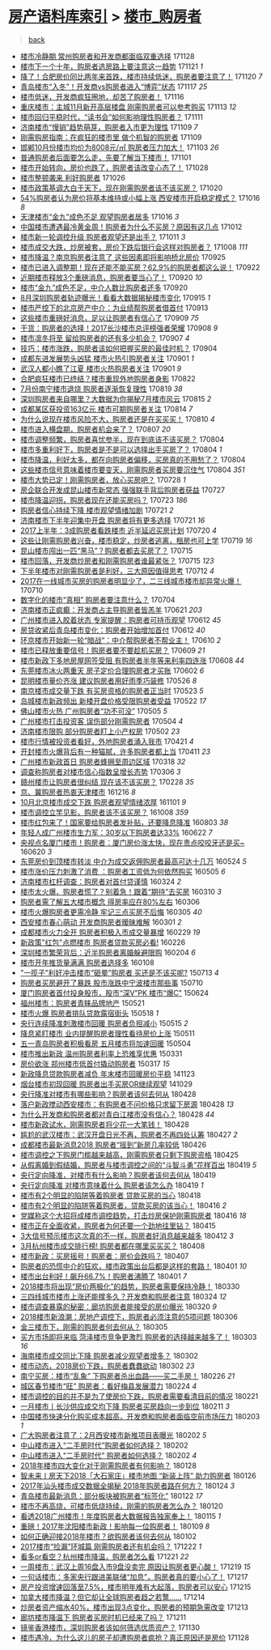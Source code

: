 [房产语料库索引](../../README.md)  > [楼市_购房者](楼市_购房者.md)
====
> [back](../README.md)

- [楼市冷静期 常州购房者和开发商都面临双重选择](http://jkwz.applinzi.com/ittc/7040992335683388432.html#%E6%A5%BC%E5%B8%82%E5%86%B7%E9%9D%99%E6%9C%9F+%E5%B8%B8%E5%B7%9E%E8%B4%AD%E6%88%BF%E8%80%85%E5%92%8C%E5%BC%80%E5%8F%91%E5%95%86%E9%83%BD%E9%9D%A2%E4%B8%B4%E5%8F%8C%E9%87%8D%E9%80%89%E6%8B%A9) 171128  
- [楼市下一个十年，购房者选房路上要注意这一趋势](http://jkwz.applinzi.com/ittc/7038489928671953936.html#%E6%A5%BC%E5%B8%82%E4%B8%8B%E4%B8%80%E4%B8%AA%E5%8D%81%E5%B9%B4%EF%BC%8C%E8%B4%AD%E6%88%BF%E8%80%85%E9%80%89%E6%88%BF%E8%B7%AF%E4%B8%8A%E8%A6%81%E6%B3%A8%E6%84%8F%E8%BF%99%E4%B8%80%E8%B6%8B%E5%8A%BF) 171121 *1* 
- [降了！合肥房价同比两年来首跌，楼市持续低迷，购房者要注意了！](http://jkwz.applinzi.com/ittc/7038058950774227985.html#%E9%99%8D%E4%BA%86%EF%BC%81%E5%90%88%E8%82%A5%E6%88%BF%E4%BB%B7%E5%90%8C%E6%AF%94%E4%B8%A4%E5%B9%B4%E6%9D%A5%E9%A6%96%E8%B7%8C%EF%BC%8C%E6%A5%BC%E5%B8%82%E6%8C%81%E7%BB%AD%E4%BD%8E%E8%BF%B7%EF%BC%8C%E8%B4%AD%E6%88%BF%E8%80%85%E8%A6%81%E6%B3%A8%E6%84%8F%E4%BA%86%EF%BC%81) 171120 *7* 
- [青岛楼市“入冬”！开发商vs购房者进入“博弈”状态](http://jkwz.applinzi.com/ittc/7036977052048180240.html#%E9%9D%92%E5%B2%9B%E6%A5%BC%E5%B8%82%E2%80%9C%E5%85%A5%E5%86%AC%E2%80%9D%EF%BC%81%E5%BC%80%E5%8F%91%E5%95%86vs%E8%B4%AD%E6%88%BF%E8%80%85%E8%BF%9B%E5%85%A5%E2%80%9C%E5%8D%9A%E5%BC%88%E2%80%9D%E7%8A%B6%E6%80%81) 171117 *25* 
- [楼市低迷，开发商疯狂圈地，却苦了购房者！](http://jkwz.applinzi.com/ittc/7036496817917789201.html#%E6%A5%BC%E5%B8%82%E4%BD%8E%E8%BF%B7%EF%BC%8C%E5%BC%80%E5%8F%91%E5%95%86%E7%96%AF%E7%8B%82%E5%9C%88%E5%9C%B0%EF%BC%8C%E5%8D%B4%E8%8B%A6%E4%BA%86%E8%B4%AD%E6%88%BF%E8%80%85%EF%BC%81) 171116  
- [重庆楼市：主城11月新开高层楼盘 刚需购房者可以参考购买](http://jkwz.applinzi.com/ittc/7035522186855580689.html#%E9%87%8D%E5%BA%86%E6%A5%BC%E5%B8%82%EF%BC%9A%E4%B8%BB%E5%9F%8E11%E6%9C%88%E6%96%B0%E5%BC%80%E9%AB%98%E5%B1%82%E6%A5%BC%E7%9B%98+%E5%88%9A%E9%9C%80%E8%B4%AD%E6%88%BF%E8%80%85%E5%8F%AF%E4%BB%A5%E5%8F%82%E8%80%83%E8%B4%AD%E4%B9%B0) 171113 *12* 
- [楼市回归平稳时代，“读书会”如何影响理性购房者？](http://jkwz.applinzi.com/ittc/7034638756261397521.html#%E6%A5%BC%E5%B8%82%E5%9B%9E%E5%BD%92%E5%B9%B3%E7%A8%B3%E6%97%B6%E4%BB%A3%EF%BC%8C%E2%80%9C%E8%AF%BB%E4%B9%A6%E4%BC%9A%E2%80%9D%E5%A6%82%E4%BD%95%E5%BD%B1%E5%93%8D%E7%90%86%E6%80%A7%E8%B4%AD%E6%88%BF%E8%80%85%EF%BC%9F) 171111  
- [济南楼市“慢销”趋势萌芽，购房者入市更为理性](http://jkwz.applinzi.com/ittc/7033893814744384529.html#%E6%B5%8E%E5%8D%97%E6%A5%BC%E5%B8%82%E2%80%9C%E6%85%A2%E9%94%80%E2%80%9D%E8%B6%8B%E5%8A%BF%E8%90%8C%E8%8A%BD%EF%BC%8C%E8%B4%AD%E6%88%BF%E8%80%85%E5%85%A5%E5%B8%82%E6%9B%B4%E4%B8%BA%E7%90%86%E6%80%A7) 171109 *7* 
- [刚需购房指南：在疯狂的楼市里 做个机智的购房者](http://jkwz.applinzi.com/ittc/7033882756579329041.html#%E5%88%9A%E9%9C%80%E8%B4%AD%E6%88%BF%E6%8C%87%E5%8D%97%EF%BC%9A%E5%9C%A8%E7%96%AF%E7%8B%82%E7%9A%84%E6%A5%BC%E5%B8%82%E9%87%8C+%E5%81%9A%E4%B8%AA%E6%9C%BA%E6%99%BA%E7%9A%84%E8%B4%AD%E6%88%BF%E8%80%85) 171109  
- [邯郸10月份楼市均价为8008元/㎡ 购房者压力加大！](http://jkwz.applinzi.com/ittc/7031800295221363729.html#%E9%82%AF%E9%83%B810%E6%9C%88%E4%BB%BD%E6%A5%BC%E5%B8%82%E5%9D%87%E4%BB%B7%E4%B8%BA8008%E5%85%83%2F%E3%8E%A1+%E8%B4%AD%E6%88%BF%E8%80%85%E5%8E%8B%E5%8A%9B%E5%8A%A0%E5%A4%A7%EF%BC%81) 171103 *26* 
- [普通购房者后面要怎么走，先要了解当下楼市！](http://jkwz.applinzi.com/ittc/7030982575282193424.html#%E6%99%AE%E9%80%9A%E8%B4%AD%E6%88%BF%E8%80%85%E5%90%8E%E9%9D%A2%E8%A6%81%E6%80%8E%E4%B9%88%E8%B5%B0%EF%BC%8C%E5%85%88%E8%A6%81%E4%BA%86%E8%A7%A3%E5%BD%93%E4%B8%8B%E6%A5%BC%E5%B8%82%EF%BC%81) 171101  
- [楼市开始转向，房价也跌了，购房者该改变心态了！](http://jkwz.applinzi.com/ittc/7029429315803022353.html#%E6%A5%BC%E5%B8%82%E5%BC%80%E5%A7%8B%E8%BD%AC%E5%90%91%EF%BC%8C%E6%88%BF%E4%BB%B7%E4%B9%9F%E8%B7%8C%E4%BA%86%EF%BC%8C%E8%B4%AD%E6%88%BF%E8%80%85%E8%AF%A5%E6%94%B9%E5%8F%98%E5%BF%83%E6%80%81%E4%BA%86%EF%BC%81) 171028  
- [楼市整顿袭来 利好购房者](http://jkwz.applinzi.com/ittc/7028866055672431632.html#%E6%A5%BC%E5%B8%82%E6%95%B4%E9%A1%BF%E8%A2%AD%E6%9D%A5+%E5%88%A9%E5%A5%BD%E8%B4%AD%E6%88%BF%E8%80%85) 171026  
- [楼市政策基调大白于天下，现在刚需购房者该不该买房？](http://jkwz.applinzi.com/ittc/7026531136946308112.html#%E6%A5%BC%E5%B8%82%E6%94%BF%E7%AD%96%E5%9F%BA%E8%B0%83%E5%A4%A7%E7%99%BD%E4%BA%8E%E5%A4%A9%E4%B8%8B%EF%BC%8C%E7%8E%B0%E5%9C%A8%E5%88%9A%E9%9C%80%E8%B4%AD%E6%88%BF%E8%80%85%E8%AF%A5%E4%B8%8D%E8%AF%A5%E4%B9%B0%E6%88%BF%EF%BC%9F) 171020  
- [54%购房者认为房价将基本维持或小幅上涨 西安楼市开启稳定模式？](http://jkwz.applinzi.com/ittc/7024954268732359697.html#54%25%E8%B4%AD%E6%88%BF%E8%80%85%E8%AE%A4%E4%B8%BA%E6%88%BF%E4%BB%B7%E5%B0%86%E5%9F%BA%E6%9C%AC%E7%BB%B4%E6%8C%81%E6%88%96%E5%B0%8F%E5%B9%85%E4%B8%8A%E6%B6%A8+%E8%A5%BF%E5%AE%89%E6%A5%BC%E5%B8%82%E5%BC%80%E5%90%AF%E7%A8%B3%E5%AE%9A%E6%A8%A1%E5%BC%8F%EF%BC%9F) 171016 *8* 
- [天津楼市“金九”成色不足 观望购房者居多](http://jkwz.applinzi.com/ittc/7024814946666415120.html#%E5%A4%A9%E6%B4%A5%E6%A5%BC%E5%B8%82%E2%80%9C%E9%87%91%E4%B9%9D%E2%80%9D%E6%88%90%E8%89%B2%E4%B8%8D%E8%B6%B3+%E8%A7%82%E6%9C%9B%E8%B4%AD%E6%88%BF%E8%80%85%E5%B1%85%E5%A4%9A) 171016 *3* 
- [中国楼市遭遇最冷黄金周！购房者为什么不买房？原因有这几点](http://jkwz.applinzi.com/ittc/7023486720648152081.html#%E4%B8%AD%E5%9B%BD%E6%A5%BC%E5%B8%82%E9%81%AD%E9%81%87%E6%9C%80%E5%86%B7%E9%BB%84%E9%87%91%E5%91%A8%EF%BC%81%E8%B4%AD%E6%88%BF%E8%80%85%E4%B8%BA%E4%BB%80%E4%B9%88%E4%B8%8D%E4%B9%B0%E6%88%BF%EF%BC%9F%E5%8E%9F%E5%9B%A0%E6%9C%89%E8%BF%99%E5%87%A0%E7%82%B9) 171012  
- [楼市新一轮调控升级 购房者观望还是出手？](http://jkwz.applinzi.com/ittc/7023217533019227153.html#%E6%A5%BC%E5%B8%82%E6%96%B0%E4%B8%80%E8%BD%AE%E8%B0%83%E6%8E%A7%E5%8D%87%E7%BA%A7+%E8%B4%AD%E6%88%BF%E8%80%85%E8%A7%82%E6%9C%9B%E8%BF%98%E6%98%AF%E5%87%BA%E6%89%8B%EF%BC%9F) 171011 *3* 
- [楼市成交大跌，炒房被套，房价下跌后银行会这样对购房者？](http://jkwz.applinzi.com/ittc/7022018923359372305.html#%E6%A5%BC%E5%B8%82%E6%88%90%E4%BA%A4%E5%A4%A7%E8%B7%8C%EF%BC%8C%E7%82%92%E6%88%BF%E8%A2%AB%E5%A5%97%EF%BC%8C%E6%88%BF%E4%BB%B7%E4%B8%8B%E8%B7%8C%E5%90%8E%E9%93%B6%E8%A1%8C%E4%BC%9A%E8%BF%99%E6%A0%B7%E5%AF%B9%E8%B4%AD%E6%88%BF%E8%80%85%EF%BC%9F) 171008 *111* 
- [楼市降温？南京购房者注意了 这些因素即将影响桥北房价](http://jkwz.applinzi.com/ittc/7017303699217712144.html#%E6%A5%BC%E5%B8%82%E9%99%8D%E6%B8%A9%EF%BC%9F%E5%8D%97%E4%BA%AC%E8%B4%AD%E6%88%BF%E8%80%85%E6%B3%A8%E6%84%8F%E4%BA%86+%E8%BF%99%E4%BA%9B%E5%9B%A0%E7%B4%A0%E5%8D%B3%E5%B0%86%E5%BD%B1%E5%93%8D%E6%A1%A5%E5%8C%97%E6%88%BF%E4%BB%B7) 170925  
- [楼市已进入调整期！现在还能不能买房？62.9%的购房者都这么说！](http://jkwz.applinzi.com/ittc/7016207353685476368.html#%E6%A5%BC%E5%B8%82%E5%B7%B2%E8%BF%9B%E5%85%A5%E8%B0%83%E6%95%B4%E6%9C%9F%EF%BC%81%E7%8E%B0%E5%9C%A8%E8%BF%98%E8%83%BD%E4%B8%8D%E8%83%BD%E4%B9%B0%E6%88%BF%EF%BC%9F62.9%25%E7%9A%84%E8%B4%AD%E6%88%BF%E8%80%85%E9%83%BD%E8%BF%99%E4%B9%88%E8%AF%B4%EF%BC%81) 170922  
- [近期楼市释放3个重磅消息，购房者要当心了！](http://jkwz.applinzi.com/ittc/7015530131286918160.html#%E8%BF%91%E6%9C%9F%E6%A5%BC%E5%B8%82%E9%87%8A%E6%94%BE3%E4%B8%AA%E9%87%8D%E7%A3%85%E6%B6%88%E6%81%AF%EF%BC%8C%E8%B4%AD%E6%88%BF%E8%80%85%E8%A6%81%E5%BD%93%E5%BF%83%E4%BA%86%EF%BC%81) 170920 *10* 
- [楼市“金九”成色不足，中介人数比购房者还多](http://jkwz.applinzi.com/ittc/7015337166694269969.html#%E6%A5%BC%E5%B8%82%E2%80%9C%E9%87%91%E4%B9%9D%E2%80%9D%E6%88%90%E8%89%B2%E4%B8%8D%E8%B6%B3%EF%BC%8C%E4%B8%AD%E4%BB%8B%E4%BA%BA%E6%95%B0%E6%AF%94%E8%B4%AD%E6%88%BF%E8%80%85%E8%BF%98%E5%A4%9A) 170920  
- [8月深圳购房者轨迹曝光！看看大数据揭秘楼市变化](http://jkwz.applinzi.com/ittc/7013545758656300049.html#8%E6%9C%88%E6%B7%B1%E5%9C%B3%E8%B4%AD%E6%88%BF%E8%80%85%E8%BD%A8%E8%BF%B9%E6%9B%9D%E5%85%89%EF%BC%81%E7%9C%8B%E7%9C%8B%E5%A4%A7%E6%95%B0%E6%8D%AE%E6%8F%AD%E7%A7%98%E6%A5%BC%E5%B8%82%E5%8F%98%E5%8C%96) 170915 *1* 
- [楼市严控下的北京房产中介：为业绩帮购房者借首付](http://jkwz.applinzi.com/ittc/7012740385124909841.html#%E6%A5%BC%E5%B8%82%E4%B8%A5%E6%8E%A7%E4%B8%8B%E7%9A%84%E5%8C%97%E4%BA%AC%E6%88%BF%E4%BA%A7%E4%B8%AD%E4%BB%8B%EF%BC%9A%E4%B8%BA%E4%B8%9A%E7%BB%A9%E5%B8%AE%E8%B4%AD%E6%88%BF%E8%80%85%E5%80%9F%E9%A6%96%E4%BB%98) 170913  
- [这些楼市重磅好消息，足以让购房者有信心了](http://jkwz.applinzi.com/ittc/7011424643838379025.html#%E8%BF%99%E4%BA%9B%E6%A5%BC%E5%B8%82%E9%87%8D%E7%A3%85%E5%A5%BD%E6%B6%88%E6%81%AF%EF%BC%8C%E8%B6%B3%E4%BB%A5%E8%AE%A9%E8%B4%AD%E6%88%BF%E8%80%85%E6%9C%89%E4%BF%A1%E5%BF%83%E4%BA%86) 170909 *75* 
- [干货：购房者的选择！2017长沙楼市总评榜强者荣耀](http://jkwz.applinzi.com/ittc/7010868234147070993.html#%E5%B9%B2%E8%B4%A7%EF%BC%9A%E8%B4%AD%E6%88%BF%E8%80%85%E7%9A%84%E9%80%89%E6%8B%A9%EF%BC%812017%E9%95%BF%E6%B2%99%E6%A5%BC%E5%B8%82%E6%80%BB%E8%AF%84%E6%A6%9C%E5%BC%BA%E8%80%85%E8%8D%A3%E8%80%80) 170908 *9* 
- [楼市凛冬将至 留给购房者的还有多少机会？](http://jkwz.applinzi.com/ittc/7010529102363362320.html#%E6%A5%BC%E5%B8%82%E5%87%9B%E5%86%AC%E5%B0%86%E8%87%B3+%E7%95%99%E7%BB%99%E8%B4%AD%E6%88%BF%E8%80%85%E7%9A%84%E8%BF%98%E6%9C%89%E5%A4%9A%E5%B0%91%E6%9C%BA%E4%BC%9A%EF%BC%9F) 170907 *4* 
- [技巧：楼市涨跌，购房者该如何把握买房的最佳时机？](http://jkwz.applinzi.com/ittc/7009511963863024657.html#%E6%8A%80%E5%B7%A7%EF%BC%9A%E6%A5%BC%E5%B8%82%E6%B6%A8%E8%B7%8C%EF%BC%8C%E8%B4%AD%E6%88%BF%E8%80%85%E8%AF%A5%E5%A6%82%E4%BD%95%E6%8A%8A%E6%8F%A1%E4%B9%B0%E6%88%BF%E7%9A%84%E6%9C%80%E4%BD%B3%E6%97%B6%E6%9C%BA%EF%BC%9F) 170904  
- [成都东进发展势头凶猛 楼市火热引购房者关注](http://jkwz.applinzi.com/ittc/7008356398998750224.html#%E6%88%90%E9%83%BD%E4%B8%9C%E8%BF%9B%E5%8F%91%E5%B1%95%E5%8A%BF%E5%A4%B4%E5%87%B6%E7%8C%9B+%E6%A5%BC%E5%B8%82%E7%81%AB%E7%83%AD%E5%BC%95%E8%B4%AD%E6%88%BF%E8%80%85%E5%85%B3%E6%B3%A8) 170901 *1* 
- [武汉人都小瞧了江夏 楼市火热购房者关注](http://jkwz.applinzi.com/ittc/7008350306134656016.html#%E6%AD%A6%E6%B1%89%E4%BA%BA%E9%83%BD%E5%B0%8F%E7%9E%A7%E4%BA%86%E6%B1%9F%E5%A4%8F+%E6%A5%BC%E5%B8%82%E7%81%AB%E7%83%AD%E8%B4%AD%E6%88%BF%E8%80%85%E5%85%B3%E6%B3%A8) 170901 *9* 
- [合肥疯狂楼市已终结？楼市重现外地购房者身影](http://jkwz.applinzi.com/ittc/7004565000906343440.html#%E5%90%88%E8%82%A5%E7%96%AF%E7%8B%82%E6%A5%BC%E5%B8%82%E5%B7%B2%E7%BB%88%E7%BB%93%EF%BC%9F%E6%A5%BC%E5%B8%82%E9%87%8D%E7%8E%B0%E5%A4%96%E5%9C%B0%E8%B4%AD%E6%88%BF%E8%80%85%E8%BA%AB%E5%BD%B1) 170822  
- [7月份南宁楼市退烧 购房者逐渐恢复理性](http://jkwz.applinzi.com/ittc/7003430723741287441.html#7%E6%9C%88%E4%BB%BD%E5%8D%97%E5%AE%81%E6%A5%BC%E5%B8%82%E9%80%80%E7%83%A7+%E8%B4%AD%E6%88%BF%E8%80%85%E9%80%90%E6%B8%90%E6%81%A2%E5%A4%8D%E7%90%86%E6%80%A7) 170819 *38* 
- [深圳购房者来自哪里？大数据为你揭秘7月楼市风云](http://jkwz.applinzi.com/ittc/7002032961007125521.html#%E6%B7%B1%E5%9C%B3%E8%B4%AD%E6%88%BF%E8%80%85%E6%9D%A5%E8%87%AA%E5%93%AA%E9%87%8C%EF%BC%9F%E5%A4%A7%E6%95%B0%E6%8D%AE%E4%B8%BA%E4%BD%A0%E6%8F%AD%E7%A7%987%E6%9C%88%E6%A5%BC%E5%B8%82%E9%A3%8E%E4%BA%91) 170815 *2* 
- [成都某区获投资163亿元 楼市可期购房者关注](http://jkwz.applinzi.com/ittc/7001705542710723600.html#%E6%88%90%E9%83%BD%E6%9F%90%E5%8C%BA%E8%8E%B7%E6%8A%95%E8%B5%84163%E4%BA%BF%E5%85%83+%E6%A5%BC%E5%B8%82%E5%8F%AF%E6%9C%9F%E8%B4%AD%E6%88%BF%E8%80%85%E5%85%B3%E6%B3%A8) 170814 *7* 
- [为什么说现在楼市风险不大，购房者还是在买买买！](http://jkwz.applinzi.com/ittc/7000108185615336465.html#%E4%B8%BA%E4%BB%80%E4%B9%88%E8%AF%B4%E7%8E%B0%E5%9C%A8%E6%A5%BC%E5%B8%82%E9%A3%8E%E9%99%A9%E4%B8%8D%E5%A4%A7%EF%BC%8C%E8%B4%AD%E6%88%BF%E8%80%85%E8%BF%98%E6%98%AF%E5%9C%A8%E4%B9%B0%E4%B9%B0%E4%B9%B0%EF%BC%81) 170810 *4* 
- [楼市进入横盘期，购房者机会来了？](http://jkwz.applinzi.com/ittc/6998984523038327824.html#%E6%A5%BC%E5%B8%82%E8%BF%9B%E5%85%A5%E6%A8%AA%E7%9B%98%E6%9C%9F%EF%BC%8C%E8%B4%AD%E6%88%BF%E8%80%85%E6%9C%BA%E4%BC%9A%E6%9D%A5%E4%BA%86%EF%BC%9F) 170807 *20* 
- [楼市调整频繁，购房者喜忧参半，现在到底该不该买房？](http://jkwz.applinzi.com/ittc/6998054588522169361.html#%E6%A5%BC%E5%B8%82%E8%B0%83%E6%95%B4%E9%A2%91%E7%B9%81%EF%BC%8C%E8%B4%AD%E6%88%BF%E8%80%85%E5%96%9C%E5%BF%A7%E5%8F%82%E5%8D%8A%EF%BC%8C%E7%8E%B0%E5%9C%A8%E5%88%B0%E5%BA%95%E8%AF%A5%E4%B8%8D%E8%AF%A5%E4%B9%B0%E6%88%BF%EF%BC%9F) 170804  
- [楼市多重利好下，购房者是不是可以选择出手买房了？](http://jkwz.applinzi.com/ittc/6998054588408923153.html#%E6%A5%BC%E5%B8%82%E5%A4%9A%E9%87%8D%E5%88%A9%E5%A5%BD%E4%B8%8B%EF%BC%8C%E8%B4%AD%E6%88%BF%E8%80%85%E6%98%AF%E4%B8%8D%E6%98%AF%E5%8F%AF%E4%BB%A5%E9%80%89%E6%8B%A9%E5%87%BA%E6%89%8B%E4%B9%B0%E6%88%BF%E4%BA%86%EF%BC%9F) 170804 *1* 
- [楼市降温，利好太多，都在向购房者偏移，买房真的不用愁了？](http://jkwz.applinzi.com/ittc/6997964709339595792.html#%E6%A5%BC%E5%B8%82%E9%99%8D%E6%B8%A9%EF%BC%8C%E5%88%A9%E5%A5%BD%E5%A4%AA%E5%A4%9A%EF%BC%8C%E9%83%BD%E5%9C%A8%E5%90%91%E8%B4%AD%E6%88%BF%E8%80%85%E5%81%8F%E7%A7%BB%EF%BC%8C%E4%B9%B0%E6%88%BF%E7%9C%9F%E7%9A%84%E4%B8%8D%E7%94%A8%E6%84%81%E4%BA%86%EF%BC%9F) 170804  
- [这些楼市信号意味着楼市要变天，刚需购房者买房要沉住气](http://jkwz.applinzi.com/ittc/6997896307300369424.html#%E8%BF%99%E4%BA%9B%E6%A5%BC%E5%B8%82%E4%BF%A1%E5%8F%B7%E6%84%8F%E5%91%B3%E7%9D%80%E6%A5%BC%E5%B8%82%E8%A6%81%E5%8F%98%E5%A4%A9%EF%BC%8C%E5%88%9A%E9%9C%80%E8%B4%AD%E6%88%BF%E8%80%85%E4%B9%B0%E6%88%BF%E8%A6%81%E6%B2%89%E4%BD%8F%E6%B0%94) 170804 *351* 
- [楼市大势已定！刚需购房者，放心买房吧？](http://jkwz.applinzi.com/ittc/6995406361675170833.html#%E6%A5%BC%E5%B8%82%E5%A4%A7%E5%8A%BF%E5%B7%B2%E5%AE%9A%EF%BC%81%E5%88%9A%E9%9C%80%E8%B4%AD%E6%88%BF%E8%80%85%EF%BC%8C%E6%94%BE%E5%BF%83%E4%B9%B0%E6%88%BF%E5%90%A7%EF%BC%9F) 170728 *1* 
- [房企联合开发成昆山楼市新常态 强强联手背后购房者获益](http://jkwz.applinzi.com/ittc/6994869894062277649.html#%E6%88%BF%E4%BC%81%E8%81%94%E5%90%88%E5%BC%80%E5%8F%91%E6%88%90%E6%98%86%E5%B1%B1%E6%A5%BC%E5%B8%82%E6%96%B0%E5%B8%B8%E6%80%81+%E5%BC%BA%E5%BC%BA%E8%81%94%E6%89%8B%E8%83%8C%E5%90%8E%E8%B4%AD%E6%88%BF%E8%80%85%E8%8E%B7%E7%9B%8A) 170727  
- [楼市降温迎拐，购房者现在还能买房吗？](http://jkwz.applinzi.com/ittc/6993491789313737744.html#%E6%A5%BC%E5%B8%82%E9%99%8D%E6%B8%A9%E8%BF%8E%E6%8B%90%EF%BC%8C%E8%B4%AD%E6%88%BF%E8%80%85%E7%8E%B0%E5%9C%A8%E8%BF%98%E8%83%BD%E4%B9%B0%E6%88%BF%E5%90%97%EF%BC%9F) 170723 *186* 
- [购房者信心持续下降  楼市观望情绪加剧](http://jkwz.applinzi.com/ittc/6992584592291545873.html#%E8%B4%AD%E6%88%BF%E8%80%85%E4%BF%A1%E5%BF%83%E6%8C%81%E7%BB%AD%E4%B8%8B%E9%99%8D++%E6%A5%BC%E5%B8%82%E8%A7%82%E6%9C%9B%E6%83%85%E7%BB%AA%E5%8A%A0%E5%89%A7) 170721 *2* 
- [济南楼市下半年迎集中开盘 购房者将有更多选择](http://jkwz.applinzi.com/ittc/6992549118969644049.html#%E6%B5%8E%E5%8D%97%E6%A5%BC%E5%B8%82%E4%B8%8B%E5%8D%8A%E5%B9%B4%E8%BF%8E%E9%9B%86%E4%B8%AD%E5%BC%80%E7%9B%98+%E8%B4%AD%E6%88%BF%E8%80%85%E5%B0%86%E6%9C%89%E6%9B%B4%E5%A4%9A%E9%80%89%E6%8B%A9) 170721 *16* 
- [2017上半年：3成购房者看跌楼市 近半延迟买房计划](http://jkwz.applinzi.com/ittc/6992164644037592080.html#2017%E4%B8%8A%E5%8D%8A%E5%B9%B4%EF%BC%9A3%E6%88%90%E8%B4%AD%E6%88%BF%E8%80%85%E7%9C%8B%E8%B7%8C%E6%A5%BC%E5%B8%82+%E8%BF%91%E5%8D%8A%E5%BB%B6%E8%BF%9F%E4%B9%B0%E6%88%BF%E8%AE%A1%E5%88%92) 170720 *4* 
- [这些让刚需购房者兴奋，楼市稳定，炒房者逃离，租房也可上学](http://jkwz.applinzi.com/ittc/6991950682574554129.html#%E8%BF%99%E4%BA%9B%E8%AE%A9%E5%88%9A%E9%9C%80%E8%B4%AD%E6%88%BF%E8%80%85%E5%85%B4%E5%A5%8B%EF%BC%8C%E6%A5%BC%E5%B8%82%E7%A8%B3%E5%AE%9A%EF%BC%8C%E7%82%92%E6%88%BF%E8%80%85%E9%80%83%E7%A6%BB%EF%BC%8C%E7%A7%9F%E6%88%BF%E4%B9%9F%E5%8F%AF%E4%B8%8A%E5%AD%A6) 170719 *16* 
- [昆山楼市闯出一匹“黑马”？购房者都去买房了？](http://jkwz.applinzi.com/ittc/6990672045753762832.html#%E6%98%86%E5%B1%B1%E6%A5%BC%E5%B8%82%E9%97%AF%E5%87%BA%E4%B8%80%E5%8C%B9%E2%80%9C%E9%BB%91%E9%A9%AC%E2%80%9D%EF%BC%9F%E8%B4%AD%E6%88%BF%E8%80%85%E9%83%BD%E5%8E%BB%E4%B9%B0%E6%88%BF%E4%BA%86%EF%BC%9F) 170715  
- [楼市回落，开发商炒房者和刚需购房者谁最紧张？](http://jkwz.applinzi.com/ittc/6990606487213573136.html#%E6%A5%BC%E5%B8%82%E5%9B%9E%E8%90%BD%EF%BC%8C%E5%BC%80%E5%8F%91%E5%95%86%E7%82%92%E6%88%BF%E8%80%85%E5%92%8C%E5%88%9A%E9%9C%80%E8%B4%AD%E6%88%BF%E8%80%85%E8%B0%81%E6%9C%80%E7%B4%A7%E5%BC%A0%EF%BC%9F) 170715 *123* 
- [下半年楼市对刚需购房者是利好，三大原因值得思考](http://jkwz.applinzi.com/ittc/6989342686128374801.html#%E4%B8%8B%E5%8D%8A%E5%B9%B4%E6%A5%BC%E5%B8%82%E5%AF%B9%E5%88%9A%E9%9C%80%E8%B4%AD%E6%88%BF%E8%80%85%E6%98%AF%E5%88%A9%E5%A5%BD%EF%BC%8C%E4%B8%89%E5%A4%A7%E5%8E%9F%E5%9B%A0%E5%80%BC%E5%BE%97%E6%80%9D%E8%80%83) 170712 *4* 
- [2017在一线城市买房的购房者明显少了，二三线城市楼市却异常火爆！](http://jkwz.applinzi.com/ittc/6988622015513494532.html#2017%E5%9C%A8%E4%B8%80%E7%BA%BF%E5%9F%8E%E5%B8%82%E4%B9%B0%E6%88%BF%E7%9A%84%E8%B4%AD%E6%88%BF%E8%80%85%E6%98%8E%E6%98%BE%E5%B0%91%E4%BA%86%EF%BC%8C%E4%BA%8C%E4%B8%89%E7%BA%BF%E5%9F%8E%E5%B8%82%E6%A5%BC%E5%B8%82%E5%8D%B4%E5%BC%82%E5%B8%B8%E7%81%AB%E7%88%86%EF%BC%81) 170710  
- [数字化的楼市“真相” 购房者要注意什么？](http://jkwz.applinzi.com/ittc/6986434363829781508.html#%E6%95%B0%E5%AD%97%E5%8C%96%E7%9A%84%E6%A5%BC%E5%B8%82%E2%80%9C%E7%9C%9F%E7%9B%B8%E2%80%9D+%E8%B4%AD%E6%88%BF%E8%80%85%E8%A6%81%E6%B3%A8%E6%84%8F%E4%BB%80%E4%B9%88%EF%BC%9F) 170704  
- [济南楼市正疯癫：开发商占主导购房者皆羔羊](http://jkwz.applinzi.com/ittc/6981623472768680964.html#%E6%B5%8E%E5%8D%97%E6%A5%BC%E5%B8%82%E6%AD%A3%E7%96%AF%E7%99%AB%EF%BC%9A%E5%BC%80%E5%8F%91%E5%95%86%E5%8D%A0%E4%B8%BB%E5%AF%BC%E8%B4%AD%E6%88%BF%E8%80%85%E7%9A%86%E7%BE%94%E7%BE%8A) 170621 *203* 
- [广州楼市进入胶着状态 专家提醒：购房者可持币观望](http://jkwz.applinzi.com/ittc/6978331508459701253.html#%E5%B9%BF%E5%B7%9E%E6%A5%BC%E5%B8%82%E8%BF%9B%E5%85%A5%E8%83%B6%E7%9D%80%E7%8A%B6%E6%80%81+%E4%B8%93%E5%AE%B6%E6%8F%90%E9%86%92%EF%BC%9A%E8%B4%AD%E6%88%BF%E8%80%85%E5%8F%AF%E6%8C%81%E5%B8%81%E8%A7%82%E6%9C%9B) 170612 *45* 
- [房贷收紧后青岛楼市变化：购房者开始增加首付](http://jkwz.applinzi.com/ittc/6978201563087520772.html#%E6%88%BF%E8%B4%B7%E6%94%B6%E7%B4%A7%E5%90%8E%E9%9D%92%E5%B2%9B%E6%A5%BC%E5%B8%82%E5%8F%98%E5%8C%96%EF%BC%9A%E8%B4%AD%E6%88%BF%E8%80%85%E5%BC%80%E5%A7%8B%E5%A2%9E%E5%8A%A0%E9%A6%96%E4%BB%98) 170612 *40* 
- [环京楼市开始新一轮“暗战”：中介帮购房者不帮业主！](http://jkwz.applinzi.com/ittc/6977553638556713988.html#%E7%8E%AF%E4%BA%AC%E6%A5%BC%E5%B8%82%E5%BC%80%E5%A7%8B%E6%96%B0%E4%B8%80%E8%BD%AE%E2%80%9C%E6%9A%97%E6%88%98%E2%80%9D%EF%BC%9A%E4%B8%AD%E4%BB%8B%E5%B8%AE%E8%B4%AD%E6%88%BF%E8%80%85%E4%B8%8D%E5%B8%AE%E4%B8%9A%E4%B8%BB%EF%BC%81) 170610 *2* 
- [楼市已释放重要信号！购房者要不要趁机买房？](http://jkwz.applinzi.com/ittc/6977094241871201285.html#%E6%A5%BC%E5%B8%82%E5%B7%B2%E9%87%8A%E6%94%BE%E9%87%8D%E8%A6%81%E4%BF%A1%E5%8F%B7%EF%BC%81%E8%B4%AD%E6%88%BF%E8%80%85%E8%A6%81%E4%B8%8D%E8%A6%81%E8%B6%81%E6%9C%BA%E4%B9%B0%E6%88%BF%EF%BC%9F) 170609 *21* 
- [楼市新政下多地房屋网签受阻 有购房者半年等来利率四连涨](http://jkwz.applinzi.com/ittc/6976726667165697028.html#%E6%A5%BC%E5%B8%82%E6%96%B0%E6%94%BF%E4%B8%8B%E5%A4%9A%E5%9C%B0%E6%88%BF%E5%B1%8B%E7%BD%91%E7%AD%BE%E5%8F%97%E9%98%BB+%E6%9C%89%E8%B4%AD%E6%88%BF%E8%80%85%E5%8D%8A%E5%B9%B4%E7%AD%89%E6%9D%A5%E5%88%A9%E7%8E%87%E5%9B%9B%E8%BF%9E%E6%B6%A8) 170608 *44* 
- [东莞楼市冰火两重天 房子定价合理购房者才买账](http://jkwz.applinzi.com/ittc/6974607942694208517.html#%E4%B8%9C%E8%8E%9E%E6%A5%BC%E5%B8%82%E5%86%B0%E7%81%AB%E4%B8%A4%E9%87%8D%E5%A4%A9+%E6%88%BF%E5%AD%90%E5%AE%9A%E4%BB%B7%E5%90%88%E7%90%86%E8%B4%AD%E6%88%BF%E8%80%85%E6%89%8D%E4%B9%B0%E8%B4%A6) 170602 *6* 
- [昆明楼市量价齐涨 建议购房者用好雨季巧装修](http://jkwz.applinzi.com/ittc/6971900739986129925.html#%E6%98%86%E6%98%8E%E6%A5%BC%E5%B8%82%E9%87%8F%E4%BB%B7%E9%BD%90%E6%B6%A8+%E5%BB%BA%E8%AE%AE%E8%B4%AD%E6%88%BF%E8%80%85%E7%94%A8%E5%A5%BD%E9%9B%A8%E5%AD%A3%E5%B7%A7%E8%A3%85%E4%BF%AE) 170526 *8* 
- [南京楼市成交量下跌 有买房资格的购房者正当时](http://jkwz.applinzi.com/ittc/6970875076768433156.html#%E5%8D%97%E4%BA%AC%E6%A5%BC%E5%B8%82%E6%88%90%E4%BA%A4%E9%87%8F%E4%B8%8B%E8%B7%8C+%E6%9C%89%E4%B9%B0%E6%88%BF%E8%B5%84%E6%A0%BC%E7%9A%84%E8%B4%AD%E6%88%BF%E8%80%85%E6%AD%A3%E5%BD%93%E6%97%B6) 170523 *5* 
- [岛城楼市新政频出 新楼开盘价格受限购房者受益](http://jkwz.applinzi.com/ittc/6970508974192329732.html#%E5%B2%9B%E5%9F%8E%E6%A5%BC%E5%B8%82%E6%96%B0%E6%94%BF%E9%A2%91%E5%87%BA+%E6%96%B0%E6%A5%BC%E5%BC%80%E7%9B%98%E4%BB%B7%E6%A0%BC%E5%8F%97%E9%99%90%E8%B4%AD%E6%88%BF%E8%80%85%E5%8F%97%E7%9B%8A) 170522 *17* 
- [佛山楼市火热 广州购房者“功不可没”](http://jkwz.applinzi.com/ittc/6964219061272577028.html#%E4%BD%9B%E5%B1%B1%E6%A5%BC%E5%B8%82%E7%81%AB%E7%83%AD+%E5%B9%BF%E5%B7%9E%E8%B4%AD%E6%88%BF%E8%80%85%E2%80%9C%E5%8A%9F%E4%B8%8D%E5%8F%AF%E6%B2%A1%E2%80%9D) 170505 *5* 
- [广州楼市打击投资客 误伤部分刚需购房者](http://jkwz.applinzi.com/ittc/6963883162143818757.html#%E5%B9%BF%E5%B7%9E%E6%A5%BC%E5%B8%82%E6%89%93%E5%87%BB%E6%8A%95%E8%B5%84%E5%AE%A2+%E8%AF%AF%E4%BC%A4%E9%83%A8%E5%88%86%E5%88%9A%E9%9C%80%E8%B4%AD%E6%88%BF%E8%80%85) 170504 *4* 
- [济南楼市限购 部分购房者盯上小产权房](http://jkwz.applinzi.com/ittc/6962972585733129220.html#%E6%B5%8E%E5%8D%97%E6%A5%BC%E5%B8%82%E9%99%90%E8%B4%AD+%E9%83%A8%E5%88%86%E8%B4%AD%E6%88%BF%E8%80%85%E7%9B%AF%E4%B8%8A%E5%B0%8F%E4%BA%A7%E6%9D%83%E6%88%BF) 170502 *23* 
- [楼市行情被投资者看好，外地购房者涌入我市](http://jkwz.applinzi.com/ittc/6959026015442568197.html#%E6%A5%BC%E5%B8%82%E8%A1%8C%E6%83%85%E8%A2%AB%E6%8A%95%E8%B5%84%E8%80%85%E7%9C%8B%E5%A5%BD%EF%BC%8C%E5%A4%96%E5%9C%B0%E8%B4%AD%E6%88%BF%E8%80%85%E6%B6%8C%E5%85%A5%E6%88%91%E5%B8%82) 170421 *4* 
- [开封楼市火爆背后有一种猫腻，许多购房者都上当](http://jkwz.applinzi.com/ittc/6955274696147862533.html#%E5%BC%80%E5%B0%81%E6%A5%BC%E5%B8%82%E7%81%AB%E7%88%86%E8%83%8C%E5%90%8E%E6%9C%89%E4%B8%80%E7%A7%8D%E7%8C%AB%E8%85%BB%EF%BC%8C%E8%AE%B8%E5%A4%9A%E8%B4%AD%E6%88%BF%E8%80%85%E9%83%BD%E4%B8%8A%E5%BD%93) 170411 *23* 
- [广州楼市新政首日 购房者蜂拥至周边区域](http://jkwz.applinzi.com/ittc/6946518938556040197.html#%E5%B9%BF%E5%B7%9E%E6%A5%BC%E5%B8%82%E6%96%B0%E6%94%BF%E9%A6%96%E6%97%A5+%E8%B4%AD%E6%88%BF%E8%80%85%E8%9C%82%E6%8B%A5%E8%87%B3%E5%91%A8%E8%BE%B9%E5%8C%BA%E5%9F%9F) 170318 *32* 
- [调查称购房者对楼市信心指数呈增长态势](http://jkwz.applinzi.com/ittc/6941981966625932293.html#%E8%B0%83%E6%9F%A5%E7%A7%B0%E8%B4%AD%E6%88%BF%E8%80%85%E5%AF%B9%E6%A5%BC%E5%B8%82%E4%BF%A1%E5%BF%83%E6%8C%87%E6%95%B0%E5%91%88%E5%A2%9E%E9%95%BF%E6%80%81%E5%8A%BF) 170306 *3* 
- [赣州楼市让购房者很纠结 现在该不该买房？](http://jkwz.applinzi.com/ittc/6939619748085236741.html#%E8%B5%A3%E5%B7%9E%E6%A5%BC%E5%B8%82%E8%AE%A9%E8%B4%AD%E6%88%BF%E8%80%85%E5%BE%88%E7%BA%A0%E7%BB%93+%E7%8E%B0%E5%9C%A8%E8%AF%A5%E4%B8%8D%E8%AF%A5%E4%B9%B0%E6%88%BF%EF%BC%9F) 170228 *35* 
- [京、冀购房者热衷天津楼市](http://jkwz.applinzi.com/ittc/6912161869971588100.html#%E4%BA%AC%E3%80%81%E5%86%80%E8%B4%AD%E6%88%BF%E8%80%85%E7%83%AD%E8%A1%B7%E5%A4%A9%E6%B4%A5%E6%A5%BC%E5%B8%82) 161216 *8* 
- [10月北京楼市成交下跌 购房者观望情绪浓厚](http://jkwz.applinzi.com/ittc/6895334560622969861.html#10%E6%9C%88%E5%8C%97%E4%BA%AC%E6%A5%BC%E5%B8%82%E6%88%90%E4%BA%A4%E4%B8%8B%E8%B7%8C+%E8%B4%AD%E6%88%BF%E8%80%85%E8%A7%82%E6%9C%9B%E6%83%85%E7%BB%AA%E6%B5%93%E5%8E%9A) 161101 *9* 
- [楼市调控立竿见影，购房者该不该买房？](http://jkwz.applinzi.com/ittc/6886565905772839940.html#%E6%A5%BC%E5%B8%82%E8%B0%83%E6%8E%A7%E7%AB%8B%E7%AB%BF%E8%A7%81%E5%BD%B1%EF%BC%8C%E8%B4%AD%E6%88%BF%E8%80%85%E8%AF%A5%E4%B8%8D%E8%AF%A5%E4%B9%B0%E6%88%BF%EF%BC%9F) 161008 *359* 
- [楼市红包来了！国家要给购房者发补贴，还要降息降准](http://jkwz.applinzi.com/ittc/6862094230222275588.html#%E6%A5%BC%E5%B8%82%E7%BA%A2%E5%8C%85%E6%9D%A5%E4%BA%86%EF%BC%81%E5%9B%BD%E5%AE%B6%E8%A6%81%E7%BB%99%E8%B4%AD%E6%88%BF%E8%80%85%E5%8F%91%E8%A1%A5%E8%B4%B4%EF%BC%8C%E8%BF%98%E8%A6%81%E9%99%8D%E6%81%AF%E9%99%8D%E5%87%86) 160803 *38* 
- [年轻人成广州楼市生力军：30岁以下购房者达33%](http://jkwz.applinzi.com/ittc/6846610594131870725.html#%E5%B9%B4%E8%BD%BB%E4%BA%BA%E6%88%90%E5%B9%BF%E5%B7%9E%E6%A5%BC%E5%B8%82%E7%94%9F%E5%8A%9B%E5%86%9B%EF%BC%9A30%E5%B2%81%E4%BB%A5%E4%B8%8B%E8%B4%AD%E6%88%BF%E8%80%85%E8%BE%BE33%25) 160622 *7* 
- [央视点名厦门楼市！购房者：厦门房价涨太快，现在贵点咬咬牙还是买~](http://jkwz.applinzi.com/ittc/6845742963103368197.html#%E5%A4%AE%E8%A7%86%E7%82%B9%E5%90%8D%E5%8E%A6%E9%97%A8%E6%A5%BC%E5%B8%82%EF%BC%81%E8%B4%AD%E6%88%BF%E8%80%85%EF%BC%9A%E5%8E%A6%E9%97%A8%E6%88%BF%E4%BB%B7%E6%B6%A8%E5%A4%AA%E5%BF%AB%EF%BC%8C%E7%8E%B0%E5%9C%A8%E8%B4%B5%E7%82%B9%E5%92%AC%E5%92%AC%E7%89%99%E8%BF%98%E6%98%AF%E4%B9%B0%7E) 160620 *3* 
- [东莞房价到顶楼市转淡 中介为成交返佣购房者最高可达十几万](http://jkwz.applinzi.com/ittc/6835740371937920005.html#%E4%B8%9C%E8%8E%9E%E6%88%BF%E4%BB%B7%E5%88%B0%E9%A1%B6%E6%A5%BC%E5%B8%82%E8%BD%AC%E6%B7%A1+%E4%B8%AD%E4%BB%8B%E4%B8%BA%E6%88%90%E4%BA%A4%E8%BF%94%E4%BD%A3%E8%B4%AD%E6%88%BF%E8%80%85%E6%9C%80%E9%AB%98%E5%8F%AF%E8%BE%BE%E5%8D%81%E5%87%A0%E4%B8%87) 160524 *5* 
- [楼市涨价压力刺激了消费 ：购房者工资低为何依然购买](http://jkwz.applinzi.com/ittc/6828666358799533060.html#%E6%A5%BC%E5%B8%82%E6%B6%A8%E4%BB%B7%E5%8E%8B%E5%8A%9B%E5%88%BA%E6%BF%80%E4%BA%86%E6%B6%88%E8%B4%B9+%EF%BC%9A%E8%B4%AD%E6%88%BF%E8%80%85%E5%B7%A5%E8%B5%84%E4%BD%8E%E4%B8%BA%E4%BD%95%E4%BE%9D%E7%84%B6%E8%B4%AD%E4%B9%B0) 160505 *6* 
- [济南楼市杠杆调查：购房者对首付贷谨慎](http://jkwz.applinzi.com/ittc/6813175840581878789.html#%E6%B5%8E%E5%8D%97%E6%A5%BC%E5%B8%82%E6%9D%A0%E6%9D%86%E8%B0%83%E6%9F%A5%EF%BC%9A%E8%B4%AD%E6%88%BF%E8%80%85%E5%AF%B9%E9%A6%96%E4%BB%98%E8%B4%B7%E8%B0%A8%E6%85%8E) 160324 *2* 
- [楼市太火爆，购房者慌了？别着急！跟着“期待”去买房](http://jkwz.applinzi.com/ittc/6807849151844844549.html#%E6%A5%BC%E5%B8%82%E5%A4%AA%E7%81%AB%E7%88%86%EF%BC%8C%E8%B4%AD%E6%88%BF%E8%80%85%E6%85%8C%E4%BA%86%EF%BC%9F%E5%88%AB%E7%9D%80%E6%80%A5%EF%BC%81%E8%B7%9F%E7%9D%80%E2%80%9C%E6%9C%9F%E5%BE%85%E2%80%9D%E5%8E%BB%E4%B9%B0%E6%88%BF) 160310 *3* 
- [购房者需了解五大楼市概念 得房率应在80%左右](http://jkwz.applinzi.com/ittc/6806547008986809349.html#%E8%B4%AD%E6%88%BF%E8%80%85%E9%9C%80%E4%BA%86%E8%A7%A3%E4%BA%94%E5%A4%A7%E6%A5%BC%E5%B8%82%E6%A6%82%E5%BF%B5+%E5%BE%97%E6%88%BF%E7%8E%87%E5%BA%94%E5%9C%A880%25%E5%B7%A6%E5%8F%B3) 160306  
- [楼市火爆购房者更需冷静 牢记三点买房不后悔](http://jkwz.applinzi.com/ittc/6806146920409990148.html#%E6%A5%BC%E5%B8%82%E7%81%AB%E7%88%86%E8%B4%AD%E6%88%BF%E8%80%85%E6%9B%B4%E9%9C%80%E5%86%B7%E9%9D%99+%E7%89%A2%E8%AE%B0%E4%B8%89%E7%82%B9%E4%B9%B0%E6%88%BF%E4%B8%8D%E5%90%8E%E6%82%94) 160305 *40* 
- [西安楼市春心萌动 开发商购房者暧昧难解](http://jkwz.applinzi.com/ittc/6804552013295649796.html#%E8%A5%BF%E5%AE%89%E6%A5%BC%E5%B8%82%E6%98%A5%E5%BF%83%E8%90%8C%E5%8A%A8+%E5%BC%80%E5%8F%91%E5%95%86%E8%B4%AD%E6%88%BF%E8%80%85%E6%9A%A7%E6%98%A7%E9%9A%BE%E8%A7%A3) 160301 *2* 
- [成都楼市火力全开 购房者积极入市成交量暴增](http://jkwz.applinzi.com/ittc/6804248963616080900.html#%E6%88%90%E9%83%BD%E6%A5%BC%E5%B8%82%E7%81%AB%E5%8A%9B%E5%85%A8%E5%BC%80+%E8%B4%AD%E6%88%BF%E8%80%85%E7%A7%AF%E6%9E%81%E5%85%A5%E5%B8%82%E6%88%90%E4%BA%A4%E9%87%8F%E6%9A%B4%E5%A2%9E) 160229 *19* 
- [新政策&quot;红包&quot;点燃楼市 购房者贷款买房必看!](http://jkwz.applinzi.com/ittc/6803181333954167812.html#%E6%96%B0%E6%94%BF%E7%AD%96%26quot%3B%E7%BA%A2%E5%8C%85%26quot%3B%E7%82%B9%E7%87%83%E6%A5%BC%E5%B8%82+%E8%B4%AD%E6%88%BF%E8%80%85%E8%B4%B7%E6%AC%BE%E4%B9%B0%E6%88%BF%E5%BF%85%E7%9C%8B%21) 160226  
- [深圳楼市繁荣背后：近半购房者离婚躲避限购](http://jkwz.applinzi.com/ittc/6794960178646615045.html#%E6%B7%B1%E5%9C%B3%E6%A5%BC%E5%B8%82%E7%B9%81%E8%8D%A3%E8%83%8C%E5%90%8E%EF%BC%9A%E8%BF%91%E5%8D%8A%E8%B4%AD%E6%88%BF%E8%80%85%E7%A6%BB%E5%A9%9A%E8%BA%B2%E9%81%BF%E9%99%90%E8%B4%AD) 160204 *6* 
- [楼市开年推货量满满 购房者选择多](http://jkwz.applinzi.com/ittc/6784799385162613765.html#%E6%A5%BC%E5%B8%82%E5%BC%80%E5%B9%B4%E6%8E%A8%E8%B4%A7%E9%87%8F%E6%BB%A1%E6%BB%A1+%E8%B4%AD%E6%88%BF%E8%80%85%E9%80%89%E6%8B%A9%E5%A4%9A) 160108  
- [&quot;一揽子&quot;利好冲击楼市“砸晕”购房者 买还是不该买呢?](http://jkwz.applinzi.com/ittc/547650615054268565.html#%26quot%3B%E4%B8%80%E6%8F%BD%E5%AD%90%26quot%3B%E5%88%A9%E5%A5%BD%E5%86%B2%E5%87%BB%E6%A5%BC%E5%B8%82%E2%80%9C%E7%A0%B8%E6%99%95%E2%80%9D%E8%B4%AD%E6%88%BF%E8%80%85+%E4%B9%B0%E8%BF%98%E6%98%AF%E4%B8%8D%E8%AF%A5%E4%B9%B0%E5%91%A2%3F) 150713 *4* 
- [购房者买房避开了暴跌 股市涨跌中宁波楼市那些事](http://jkwz.applinzi.com/ittc/547650611422615982.html#%E8%B4%AD%E6%88%BF%E8%80%85%E4%B9%B0%E6%88%BF%E9%81%BF%E5%BC%80%E4%BA%86%E6%9A%B4%E8%B7%8C+%E8%82%A1%E5%B8%82%E6%B6%A8%E8%B7%8C%E4%B8%AD%E5%AE%81%E6%B3%A2%E6%A5%BC%E5%B8%82%E9%82%A3%E4%BA%9B%E4%BA%8B) 150710  
- [厦门购房者首付投身股市，股市“深V”PK 楼市“爆C&quot;](http://jkwz.applinzi.com/ittc/547650611426467908.html#%E5%8E%A6%E9%97%A8%E8%B4%AD%E6%88%BF%E8%80%85%E9%A6%96%E4%BB%98%E6%8A%95%E8%BA%AB%E8%82%A1%E5%B8%82%EF%BC%8C%E8%82%A1%E5%B8%82%E2%80%9C%E6%B7%B1V%E2%80%9DPK+%E6%A5%BC%E5%B8%82%E2%80%9C%E7%88%86C%26quot%3B) 150624  
- [福州楼市：购房者青睐品牌地产](http://jkwz.applinzi.com/ittc/547650611418275711.html#%E7%A6%8F%E5%B7%9E%E6%A5%BC%E5%B8%82%EF%BC%9A%E8%B4%AD%E6%88%BF%E8%80%85%E9%9D%92%E7%9D%90%E5%93%81%E7%89%8C%E5%9C%B0%E4%BA%A7) 150521  
- [楼市火爆 购房者排队贷款露宿街头](http://jkwz.applinzi.com/ittc/547650611418722585.html#%E6%A5%BC%E5%B8%82%E7%81%AB%E7%88%86+%E8%B4%AD%E6%88%BF%E8%80%85%E6%8E%92%E9%98%9F%E8%B4%B7%E6%AC%BE%E9%9C%B2%E5%AE%BF%E8%A1%97%E5%A4%B4) 150518 *1* 
- [央行连续降准刺激楼市回暖 购房者负担减小](http://jkwz.applinzi.com/ittc/547650611414661205.html#%E5%A4%AE%E8%A1%8C%E8%BF%9E%E7%BB%AD%E9%99%8D%E5%87%86%E5%88%BA%E6%BF%80%E6%A5%BC%E5%B8%82%E5%9B%9E%E6%9A%96+%E8%B4%AD%E6%88%BF%E8%80%85%E8%B4%9F%E6%8B%85%E5%87%8F%E5%B0%8F) 150515 *2* 
- [降息紧盯楼市 业内提醒购房者理性看待房价上涨](http://jkwz.applinzi.com/ittc/547650611410241586.html#%E9%99%8D%E6%81%AF%E7%B4%A7%E7%9B%AF%E6%A5%BC%E5%B8%82+%E4%B8%9A%E5%86%85%E6%8F%90%E9%86%92%E8%B4%AD%E6%88%BF%E8%80%85%E7%90%86%E6%80%A7%E7%9C%8B%E5%BE%85%E6%88%BF%E4%BB%B7%E4%B8%8A%E6%B6%A8) 150511  
- [五一青岛购房者积极看房 五月楼市将加速回暖](http://jkwz.applinzi.com/ittc/547650611404312109.html#%E4%BA%94%E4%B8%80%E9%9D%92%E5%B2%9B%E8%B4%AD%E6%88%BF%E8%80%85%E7%A7%AF%E6%9E%81%E7%9C%8B%E6%88%BF+%E4%BA%94%E6%9C%88%E6%A5%BC%E5%B8%82%E5%B0%86%E5%8A%A0%E9%80%9F%E5%9B%9E%E6%9A%96) 150504  
- [楼市推出新政 温州购房者利率上恐难享优惠](http://jkwz.applinzi.com/ittc/547650611403445180.html#%E6%A5%BC%E5%B8%82%E6%8E%A8%E5%87%BA%E6%96%B0%E6%94%BF+%E6%B8%A9%E5%B7%9E%E8%B4%AD%E6%88%BF%E8%80%85%E5%88%A9%E7%8E%87%E4%B8%8A%E6%81%90%E9%9A%BE%E4%BA%AB%E4%BC%98%E6%83%A0) 150331  
- [房价欲涨 郑州楼市低首付撬动购房者](http://jkwz.applinzi.com/ittc/547650611398190507.html#%E6%88%BF%E4%BB%B7%E6%AC%B2%E6%B6%A8+%E9%83%91%E5%B7%9E%E6%A5%BC%E5%B8%82%E4%BD%8E%E9%A6%96%E4%BB%98%E6%92%AC%E5%8A%A8%E8%B4%AD%E6%88%BF%E8%80%85) 150317 *15* 
- [新政降息贷款购房者减负 年末楼市回暖房价平稳](http://jkwz.applinzi.com/ittc/547650611380233159.html#%E6%96%B0%E6%94%BF%E9%99%8D%E6%81%AF%E8%B4%B7%E6%AC%BE%E8%B4%AD%E6%88%BF%E8%80%85%E5%87%8F%E8%B4%9F+%E5%B9%B4%E6%9C%AB%E6%A5%BC%E5%B8%82%E5%9B%9E%E6%9A%96%E6%88%BF%E4%BB%B7%E5%B9%B3%E7%A8%B3) 141123  
- [烟台楼市初现回暖 购房者出手买房OR继续观望](http://jkwz.applinzi.com/ittc/547650611379847795.html#%E7%83%9F%E5%8F%B0%E6%A5%BC%E5%B8%82%E5%88%9D%E7%8E%B0%E5%9B%9E%E6%9A%96+%E8%B4%AD%E6%88%BF%E8%80%85%E5%87%BA%E6%89%8B%E4%B9%B0%E6%88%BFOR%E7%BB%A7%E7%BB%AD%E8%A7%82%E6%9C%9B) 141029  
- [央行降准对楼市有哪些影响？购房者该何去何从](http://jkwz.applinzi.com/ittc/7097075124958397457.html#%E5%A4%AE%E8%A1%8C%E9%99%8D%E5%87%86%E5%AF%B9%E6%A5%BC%E5%B8%82%E6%9C%89%E5%93%AA%E4%BA%9B%E5%BD%B1%E5%93%8D%EF%BC%9F%E8%B4%AD%E6%88%BF%E8%80%85%E8%AF%A5%E4%BD%95%E5%8E%BB%E4%BD%95%E4%BB%8E) 180428  
- [落户新政搅动西安楼市：有购房者不问价格只求留下房源](http://jkwz.applinzi.com/ittc/7096954426977944582.html#%E8%90%BD%E6%88%B7%E6%96%B0%E6%94%BF%E6%90%85%E5%8A%A8%E8%A5%BF%E5%AE%89%E6%A5%BC%E5%B8%82%EF%BC%9A%E6%9C%89%E8%B4%AD%E6%88%BF%E8%80%85%E4%B8%8D%E9%97%AE%E4%BB%B7%E6%A0%BC%E5%8F%AA%E6%B1%82%E7%95%99%E4%B8%8B%E6%88%BF%E6%BA%90) 180428 *13* 
- [为什么开发商和购房者都对青白江楼市没有信心？](http://jkwz.applinzi.com/ittc/7096941329148019722.html#%E4%B8%BA%E4%BB%80%E4%B9%88%E5%BC%80%E5%8F%91%E5%95%86%E5%92%8C%E8%B4%AD%E6%88%BF%E8%80%85%E9%83%BD%E5%AF%B9%E9%9D%92%E7%99%BD%E6%B1%9F%E6%A5%BC%E5%B8%82%E6%B2%A1%E6%9C%89%E4%BF%A1%E5%BF%83%EF%BC%9F) 180428 *44* 
- [楼市新政试水，刚需购房者将少花一大笔钱！](http://jkwz.applinzi.com/ittc/7096809876061946891.html#%E6%A5%BC%E5%B8%82%E6%96%B0%E6%94%BF%E8%AF%95%E6%B0%B4%EF%BC%8C%E5%88%9A%E9%9C%80%E8%B4%AD%E6%88%BF%E8%80%85%E5%B0%86%E5%B0%91%E8%8A%B1%E4%B8%80%E5%A4%A7%E7%AC%94%E9%92%B1%EF%BC%81) 180428  
- [尴尬的武汉楼市：武汉开盘日光不再，购房者不再四处认筹](http://jkwz.applinzi.com/ittc/7096591501469680656.html#%E5%B0%B4%E5%B0%AC%E7%9A%84%E6%AD%A6%E6%B1%89%E6%A5%BC%E5%B8%82%EF%BC%9A%E6%AD%A6%E6%B1%89%E5%BC%80%E7%9B%98%E6%97%A5%E5%85%89%E4%B8%8D%E5%86%8D%EF%BC%8C%E8%B4%AD%E6%88%BF%E8%80%85%E4%B8%8D%E5%86%8D%E5%9B%9B%E5%A4%84%E8%AE%A4%E7%AD%B9) 180427 *2* 
- [成都楼市最新消息2018 购房者“摇到”新房几率较低](http://jkwz.applinzi.com/ittc/7096218242194605073.html#%E6%88%90%E9%83%BD%E6%A5%BC%E5%B8%82%E6%9C%80%E6%96%B0%E6%B6%88%E6%81%AF2018+%E8%B4%AD%E6%88%BF%E8%80%85%E2%80%9C%E6%91%87%E5%88%B0%E2%80%9D%E6%96%B0%E6%88%BF%E5%87%A0%E7%8E%87%E8%BE%83%E4%BD%8E) 180426  
- [楼市调控之下购房门槛越来越高，刚需购房者只剩下购房资格](http://jkwz.applinzi.com/ittc/7095868861977199632.html#%E6%A5%BC%E5%B8%82%E8%B0%83%E6%8E%A7%E4%B9%8B%E4%B8%8B%E8%B4%AD%E6%88%BF%E9%97%A8%E6%A7%9B%E8%B6%8A%E6%9D%A5%E8%B6%8A%E9%AB%98%EF%BC%8C%E5%88%9A%E9%9C%80%E8%B4%AD%E6%88%BF%E8%80%85%E5%8F%AA%E5%89%A9%E4%B8%8B%E8%B4%AD%E6%88%BF%E8%B5%84%E6%A0%BC) 180425  
- [从假离婚到假结婚，购房者与楼市调控之间的“斗智斗勇”花样百出](http://jkwz.applinzi.com/ittc/7093731275573822481.html#%E4%BB%8E%E5%81%87%E7%A6%BB%E5%A9%9A%E5%88%B0%E5%81%87%E7%BB%93%E5%A9%9A%EF%BC%8C%E8%B4%AD%E6%88%BF%E8%80%85%E4%B8%8E%E6%A5%BC%E5%B8%82%E8%B0%83%E6%8E%A7%E4%B9%8B%E9%97%B4%E7%9A%84%E2%80%9C%E6%96%97%E6%99%BA%E6%96%97%E5%8B%87%E2%80%9D%E8%8A%B1%E6%A0%B7%E7%99%BE%E5%87%BA) 180419 *5* 
- [央行定向降准，对楼市有什么影响？购房者该何去何从](http://jkwz.applinzi.com/ittc/7093674200235770891.html#%E5%A4%AE%E8%A1%8C%E5%AE%9A%E5%90%91%E9%99%8D%E5%87%86%EF%BC%8C%E5%AF%B9%E6%A5%BC%E5%B8%82%E6%9C%89%E4%BB%80%E4%B9%88%E5%BD%B1%E5%93%8D%EF%BC%9F%E8%B4%AD%E6%88%BF%E8%80%85%E8%AF%A5%E4%BD%95%E5%8E%BB%E4%BD%95%E4%BB%8E) 180419  
- [央行定向降准 对楼市意味着什么 购房者该怎么办](http://jkwz.applinzi.com/ittc/7093591222939812871.html#%E5%A4%AE%E8%A1%8C%E5%AE%9A%E5%90%91%E9%99%8D%E5%87%86+%E5%AF%B9%E6%A5%BC%E5%B8%82%E6%84%8F%E5%91%B3%E7%9D%80%E4%BB%80%E4%B9%88+%E8%B4%AD%E6%88%BF%E8%80%85%E8%AF%A5%E6%80%8E%E4%B9%88%E5%8A%9E) 180419 *1* 
- [楼市有2个明显的陷阱等着购房者 贷款买房的当心](http://jkwz.applinzi.com/ittc/7093259431171326987.html#%E6%A5%BC%E5%B8%82%E6%9C%892%E4%B8%AA%E6%98%8E%E6%98%BE%E7%9A%84%E9%99%B7%E9%98%B1%E7%AD%89%E7%9D%80%E8%B4%AD%E6%88%BF%E8%80%85+%E8%B4%B7%E6%AC%BE%E4%B9%B0%E6%88%BF%E7%9A%84%E5%BD%93%E5%BF%83) 180418  
- [楼市有2个明显的陷阱等着购房者，贷款买房的该当心！](http://jkwz.applinzi.com/ittc/7092694068956234768.html#%E6%A5%BC%E5%B8%82%E6%9C%892%E4%B8%AA%E6%98%8E%E6%98%BE%E7%9A%84%E9%99%B7%E9%98%B1%E7%AD%89%E7%9D%80%E8%B4%AD%E6%88%BF%E8%80%85%EF%BC%8C%E8%B4%B7%E6%AC%BE%E4%B9%B0%E6%88%BF%E7%9A%84%E8%AF%A5%E5%BD%93%E5%BF%83%EF%BC%81) 180416 *2* 
- [党媒称这个大招将成楼市调控趋势，打击炒房保护刚需购房者](http://jkwz.applinzi.com/ittc/7092668282509460490.html#%E5%85%9A%E5%AA%92%E7%A7%B0%E8%BF%99%E4%B8%AA%E5%A4%A7%E6%8B%9B%E5%B0%86%E6%88%90%E6%A5%BC%E5%B8%82%E8%B0%83%E6%8E%A7%E8%B6%8B%E5%8A%BF%EF%BC%8C%E6%89%93%E5%87%BB%E7%82%92%E6%88%BF%E4%BF%9D%E6%8A%A4%E5%88%9A%E9%9C%80%E8%B4%AD%E6%88%BF%E8%80%85) 180416 *18* 
- [楼市正在全面收紧，购房者为何还要一个劲地往里钻？](http://jkwz.applinzi.com/ittc/7091034391163962374.html#%E6%A5%BC%E5%B8%82%E6%AD%A3%E5%9C%A8%E5%85%A8%E9%9D%A2%E6%94%B6%E7%B4%A7%EF%BC%8C%E8%B4%AD%E6%88%BF%E8%80%85%E4%B8%BA%E4%BD%95%E8%BF%98%E8%A6%81%E4%B8%80%E4%B8%AA%E5%8A%B2%E5%9C%B0%E5%BE%80%E9%87%8C%E9%92%BB%EF%BC%9F) 180415  
- [3大信号预示楼市这次真的不一样，购房者好消息越来越多](http://jkwz.applinzi.com/ittc/7091041706323739654.html#3%E5%A4%A7%E4%BF%A1%E5%8F%B7%E9%A2%84%E7%A4%BA%E6%A5%BC%E5%B8%82%E8%BF%99%E6%AC%A1%E7%9C%9F%E7%9A%84%E4%B8%8D%E4%B8%80%E6%A0%B7%EF%BC%8C%E8%B4%AD%E6%88%BF%E8%80%85%E5%A5%BD%E6%B6%88%E6%81%AF%E8%B6%8A%E6%9D%A5%E8%B6%8A%E5%A4%9A) 180412 *3* 
- [3月杭州楼市成交排行榜! 购房者都在哪里买买买？](http://jkwz.applinzi.com/ittc/7089609284528899089.html#3%E6%9C%88%E6%9D%AD%E5%B7%9E%E6%A5%BC%E5%B8%82%E6%88%90%E4%BA%A4%E6%8E%92%E8%A1%8C%E6%A6%9C%21+%E8%B4%AD%E6%88%BF%E8%80%85%E9%83%BD%E5%9C%A8%E5%93%AA%E9%87%8C%E4%B9%B0%E4%B9%B0%E4%B9%B0%EF%BC%9F) 180408  
- [楼市新政：买房摇号！购房者：房价会跌吗？](http://jkwz.applinzi.com/ittc/7089254897650500625.html#%E6%A5%BC%E5%B8%82%E6%96%B0%E6%94%BF%EF%BC%9A%E4%B9%B0%E6%88%BF%E6%91%87%E5%8F%B7%EF%BC%81%E8%B4%AD%E6%88%BF%E8%80%85%EF%BC%9A%E6%88%BF%E4%BB%B7%E4%BC%9A%E8%B7%8C%E5%90%97%EF%BC%9F) 180407  
- [购房者的恐慌中介的狂欢，楼市政策出台后都是这样的套路！](http://jkwz.applinzi.com/ittc/7087137649028760583.html#%E8%B4%AD%E6%88%BF%E8%80%85%E7%9A%84%E6%81%90%E6%85%8C%E4%B8%AD%E4%BB%8B%E7%9A%84%E7%8B%82%E6%AC%A2%EF%BC%8C%E6%A5%BC%E5%B8%82%E6%94%BF%E7%AD%96%E5%87%BA%E5%8F%B0%E5%90%8E%E9%83%BD%E6%98%AF%E8%BF%99%E6%A0%B7%E7%9A%84%E5%A5%97%E8%B7%AF%EF%BC%81) 180401 *10* 
- [楼市出台利好！飙升66.7%！购房者沸腾了](http://jkwz.applinzi.com/ittc/7087057847433298951.html#%E6%A5%BC%E5%B8%82%E5%87%BA%E5%8F%B0%E5%88%A9%E5%A5%BD%EF%BC%81%E9%A3%99%E5%8D%8766.7%25%EF%BC%81%E8%B4%AD%E6%88%BF%E8%80%85%E6%B2%B8%E8%85%BE%E4%BA%86) 180401 *7* 
- [2018楼市将出现“房价两极化”的趋势，购房者需要保持冷静！](http://jkwz.applinzi.com/ittc/7086268650271278096.html#2018%E6%A5%BC%E5%B8%82%E5%B0%86%E5%87%BA%E7%8E%B0%E2%80%9C%E6%88%BF%E4%BB%B7%E4%B8%A4%E6%9E%81%E5%8C%96%E2%80%9D%E7%9A%84%E8%B6%8B%E5%8A%BF%EF%BC%8C%E8%B4%AD%E6%88%BF%E8%80%85%E9%9C%80%E8%A6%81%E4%BF%9D%E6%8C%81%E5%86%B7%E9%9D%99%EF%BC%81) 180330  
- [三四线城市楼市上涨还能撑多久？开发商和购房者注意](http://jkwz.applinzi.com/ittc/7084076669289890822.html#%E4%B8%89%E5%9B%9B%E7%BA%BF%E5%9F%8E%E5%B8%82%E6%A5%BC%E5%B8%82%E4%B8%8A%E6%B6%A8%E8%BF%98%E8%83%BD%E6%92%91%E5%A4%9A%E4%B9%85%EF%BC%9F%E5%BC%80%E5%8F%91%E5%95%86%E5%92%8C%E8%B4%AD%E6%88%BF%E8%80%85%E6%B3%A8%E6%84%8F) 180324 *12* 
- [楼市调查暴露的秘密：廊坊购房者能接受的房价曝光](http://jkwz.applinzi.com/ittc/7082352750832911376.html#%E6%A5%BC%E5%B8%82%E8%B0%83%E6%9F%A5%E6%9A%B4%E9%9C%B2%E7%9A%84%E7%A7%98%E5%AF%86%EF%BC%9A%E5%BB%8A%E5%9D%8A%E8%B4%AD%E6%88%BF%E8%80%85%E8%83%BD%E6%8E%A5%E5%8F%97%E7%9A%84%E6%88%BF%E4%BB%B7%E6%9B%9D%E5%85%89) 180320 *9* 
- [2018楼市新浪潮：房地产调控下，购房者必须注意的5项问题](http://jkwz.applinzi.com/ittc/7077394623050023942.html#2018%E6%A5%BC%E5%B8%82%E6%96%B0%E6%B5%AA%E6%BD%AE%EF%BC%9A%E6%88%BF%E5%9C%B0%E4%BA%A7%E8%B0%83%E6%8E%A7%E4%B8%8B%EF%BC%8C%E8%B4%AD%E6%88%BF%E8%80%85%E5%BF%85%E9%A1%BB%E6%B3%A8%E6%84%8F%E7%9A%845%E9%A1%B9%E9%97%AE%E9%A2%98) 180306  
- [金三楼市下，刚需的购房者何去何从？](http://jkwz.applinzi.com/ittc/7077070358970893319.html#%E9%87%91%E4%B8%89%E6%A5%BC%E5%B8%82%E4%B8%8B%EF%BC%8C%E5%88%9A%E9%9C%80%E7%9A%84%E8%B4%AD%E6%88%BF%E8%80%85%E4%BD%95%E5%8E%BB%E4%BD%95%E4%BB%8E%EF%BC%9F) 180305  
- [买方市场即将来临 菏泽楼市竞争更激烈 购房者的选择越来越多了！](http://jkwz.applinzi.com/ittc/7076214581087437830.html#%E4%B9%B0%E6%96%B9%E5%B8%82%E5%9C%BA%E5%8D%B3%E5%B0%86%E6%9D%A5%E4%B8%B4+%E8%8F%8F%E6%B3%BD%E6%A5%BC%E5%B8%82%E7%AB%9E%E4%BA%89%E6%9B%B4%E6%BF%80%E7%83%88+%E8%B4%AD%E6%88%BF%E8%80%85%E7%9A%84%E9%80%89%E6%8B%A9%E8%B6%8A%E6%9D%A5%E8%B6%8A%E5%A4%9A%E4%BA%86%EF%BC%81) 180303 *16* 
- [海南楼市成交同比下降 购房者减少观望者增多？](http://jkwz.applinzi.com/ittc/7075892667613709322.html#%E6%B5%B7%E5%8D%97%E6%A5%BC%E5%B8%82%E6%88%90%E4%BA%A4%E5%90%8C%E6%AF%94%E4%B8%8B%E9%99%8D+%E8%B4%AD%E6%88%BF%E8%80%85%E5%87%8F%E5%B0%91%E8%A7%82%E6%9C%9B%E8%80%85%E5%A2%9E%E5%A4%9A%EF%BC%9F) 180302  
- [楼市动态，2018房价下跌，购房者蠢蠢欲动](http://jkwz.applinzi.com/ittc/7075846116652614667.html#%E6%A5%BC%E5%B8%82%E5%8A%A8%E6%80%81%EF%BC%8C2018%E6%88%BF%E4%BB%B7%E4%B8%8B%E8%B7%8C%EF%BC%8C%E8%B4%AD%E6%88%BF%E8%80%85%E8%A0%A2%E8%A0%A2%E6%AC%B2%E5%8A%A8) 180302 *23* 
- [南宁买房：楼市“乱象” 下购房者杀出血路——买二手房！](http://jkwz.applinzi.com/ittc/7074466888900150283.html#%E5%8D%97%E5%AE%81%E4%B9%B0%E6%88%BF%EF%BC%9A%E6%A5%BC%E5%B8%82%E2%80%9C%E4%B9%B1%E8%B1%A1%E2%80%9D+%E4%B8%8B%E8%B4%AD%E6%88%BF%E8%80%85%E6%9D%80%E5%87%BA%E8%A1%80%E8%B7%AF%E2%80%94%E2%80%94%E4%B9%B0%E4%BA%8C%E6%89%8B%E6%88%BF%EF%BC%81) 180226 *21* 
- [城区春节楼市“旺” 购房者：看好梅县发展潜力](http://jkwz.applinzi.com/ittc/7073582802753029127.html#%E5%9F%8E%E5%8C%BA%E6%98%A5%E8%8A%82%E6%A5%BC%E5%B8%82%E2%80%9C%E6%97%BA%E2%80%9D+%E8%B4%AD%E6%88%BF%E8%80%85%EF%BC%9A%E7%9C%8B%E5%A5%BD%E6%A2%85%E5%8E%BF%E5%8F%91%E5%B1%95%E6%BD%9C%E5%8A%9B) 180224 *4* 
- [楼市调控的目的并不是为了使房价下跌，购房者需要看清目前的情况](http://jkwz.applinzi.com/ittc/7072650040768463878.html#%E6%A5%BC%E5%B8%82%E8%B0%83%E6%8E%A7%E7%9A%84%E7%9B%AE%E7%9A%84%E5%B9%B6%E4%B8%8D%E6%98%AF%E4%B8%BA%E4%BA%86%E4%BD%BF%E6%88%BF%E4%BB%B7%E4%B8%8B%E8%B7%8C%EF%BC%8C%E8%B4%AD%E6%88%BF%E8%80%85%E9%9C%80%E8%A6%81%E7%9C%8B%E6%B8%85%E7%9B%AE%E5%89%8D%E7%9A%84%E6%83%85%E5%86%B5) 180221  
- [一月楼市丨长沙供应成交均下降 购房者买房趋向一步到位](http://jkwz.applinzi.com/ittc/7068765781494334471.html#%E4%B8%80%E6%9C%88%E6%A5%BC%E5%B8%82%E4%B8%A8%E9%95%BF%E6%B2%99%E4%BE%9B%E5%BA%94%E6%88%90%E4%BA%A4%E5%9D%87%E4%B8%8B%E9%99%8D+%E8%B4%AD%E6%88%BF%E8%80%85%E4%B9%B0%E6%88%BF%E8%B6%8B%E5%90%91%E4%B8%80%E6%AD%A5%E5%88%B0%E4%BD%8D) 180211 *3* 
- [中国楼市快速分化购买成本超高，开发商和购房者面临空前市场压力](http://jkwz.applinzi.com/ittc/7065762799064450064.html#%E4%B8%AD%E5%9B%BD%E6%A5%BC%E5%B8%82%E5%BF%AB%E9%80%9F%E5%88%86%E5%8C%96%E8%B4%AD%E4%B9%B0%E6%88%90%E6%9C%AC%E8%B6%85%E9%AB%98%EF%BC%8C%E5%BC%80%E5%8F%91%E5%95%86%E5%92%8C%E8%B4%AD%E6%88%BF%E8%80%85%E9%9D%A2%E4%B8%B4%E7%A9%BA%E5%89%8D%E5%B8%82%E5%9C%BA%E5%8E%8B%E5%8A%9B) 180203 *1* 
- [广大购房者注意了：2月西安楼市新推项目表曝光](http://jkwz.applinzi.com/ittc/7065547811896951818.html#%E5%B9%BF%E5%A4%A7%E8%B4%AD%E6%88%BF%E8%80%85%E6%B3%A8%E6%84%8F%E4%BA%86%EF%BC%9A2%E6%9C%88%E8%A5%BF%E5%AE%89%E6%A5%BC%E5%B8%82%E6%96%B0%E6%8E%A8%E9%A1%B9%E7%9B%AE%E8%A1%A8%E6%9B%9D%E5%85%89) 180202 *5* 
- [中山楼市进入“二手房时代”购房者如何选择？](http://jkwz.applinzi.com/ittc/7065421983309628423.html#%E4%B8%AD%E5%B1%B1%E6%A5%BC%E5%B8%82%E8%BF%9B%E5%85%A5%E2%80%9C%E4%BA%8C%E6%89%8B%E6%88%BF%E6%97%B6%E4%BB%A3%E2%80%9D%E8%B4%AD%E6%88%BF%E8%80%85%E5%A6%82%E4%BD%95%E9%80%89%E6%8B%A9%EF%BC%9F) 180202  
- [中山楼市进入“二手房时代” 购房者如何选择？](http://jkwz.applinzi.com/ittc/7065391785419736080.html#%E4%B8%AD%E5%B1%B1%E6%A5%BC%E5%B8%82%E8%BF%9B%E5%85%A5%E2%80%9C%E4%BA%8C%E6%89%8B%E6%88%BF%E6%97%B6%E4%BB%A3%E2%80%9D+%E8%B4%AD%E6%88%BF%E8%80%85%E5%A6%82%E4%BD%95%E9%80%89%E6%8B%A9%EF%BC%9F) 180202 *4* 
- [2018年楼市四大变化对于刚需购房者有何影响？](http://jkwz.applinzi.com/ittc/7063780829786801168.html#2018%E5%B9%B4%E6%A5%BC%E5%B8%82%E5%9B%9B%E5%A4%A7%E5%8F%98%E5%8C%96%E5%AF%B9%E4%BA%8E%E5%88%9A%E9%9C%80%E8%B4%AD%E6%88%BF%E8%80%85%E6%9C%89%E4%BD%95%E5%BD%B1%E5%93%8D%EF%BC%9F) 180128  
- [智未来丨房天下2018「大石家庄」楼市地图 “新装上阵” 助力购房者](http://jkwz.applinzi.com/ittc/7062912568262132746.html#%E6%99%BA%E6%9C%AA%E6%9D%A5%E4%B8%A8%E6%88%BF%E5%A4%A9%E4%B8%8B2018%E3%80%8C%E5%A4%A7%E7%9F%B3%E5%AE%B6%E5%BA%84%E3%80%8D%E6%A5%BC%E5%B8%82%E5%9C%B0%E5%9B%BE+%E2%80%9C%E6%96%B0%E8%A3%85%E4%B8%8A%E9%98%B5%E2%80%9D+%E5%8A%A9%E5%8A%9B%E8%B4%AD%E6%88%BF%E8%80%85) 180126  
- [2017年汕头楼市成交数据全揭秘 2018年购房者路在何方？](http://jkwz.applinzi.com/ittc/7062138403267544081.html#2017%E5%B9%B4%E6%B1%95%E5%A4%B4%E6%A5%BC%E5%B8%82%E6%88%90%E4%BA%A4%E6%95%B0%E6%8D%AE%E5%85%A8%E6%8F%AD%E7%A7%98+2018%E5%B9%B4%E8%B4%AD%E6%88%BF%E8%80%85%E8%B7%AF%E5%9C%A8%E4%BD%95%E6%96%B9%EF%BC%9F) 180124 *3* 
- [青岛楼市最新消息：部分板块被购房者“标签化”](http://jkwz.applinzi.com/ittc/7061356435768607754.html#%E9%9D%92%E5%B2%9B%E6%A5%BC%E5%B8%82%E6%9C%80%E6%96%B0%E6%B6%88%E6%81%AF%EF%BC%9A%E9%83%A8%E5%88%86%E6%9D%BF%E5%9D%97%E8%A2%AB%E8%B4%AD%E6%88%BF%E8%80%85%E2%80%9C%E6%A0%87%E7%AD%BE%E5%8C%96%E2%80%9D) 180122 *17* 
- [楼市不再高烧，可楼市低烧持续，刚需的购房者怎么办？](http://jkwz.applinzi.com/ittc/7060785865901474822.html#%E6%A5%BC%E5%B8%82%E4%B8%8D%E5%86%8D%E9%AB%98%E7%83%A7%EF%BC%8C%E5%8F%AF%E6%A5%BC%E5%B8%82%E4%BD%8E%E7%83%A7%E6%8C%81%E7%BB%AD%EF%BC%8C%E5%88%9A%E9%9C%80%E7%9A%84%E8%B4%AD%E6%88%BF%E8%80%85%E6%80%8E%E4%B9%88%E5%8A%9E%EF%BC%9F) 180120  
- [看透2018广州楼市！年度购房者大数据报告独家奉上！](http://jkwz.applinzi.com/ittc/7058889518281655307.html#%E7%9C%8B%E9%80%8F2018%E5%B9%BF%E5%B7%9E%E6%A5%BC%E5%B8%82%EF%BC%81%E5%B9%B4%E5%BA%A6%E8%B4%AD%E6%88%BF%E8%80%85%E5%A4%A7%E6%95%B0%E6%8D%AE%E6%8A%A5%E5%91%8A%E7%8B%AC%E5%AE%B6%E5%A5%89%E4%B8%8A%EF%BC%81) 180115 *1* 
- [重磅！2017年沈阳楼市新政！影响每一位购房者！](http://jkwz.applinzi.com/ittc/7056400584708457482.html#%E9%87%8D%E7%A3%85%EF%BC%812017%E5%B9%B4%E6%B2%88%E9%98%B3%E6%A5%BC%E5%B8%82%E6%96%B0%E6%94%BF%EF%BC%81%E5%BD%B1%E5%93%8D%E6%AF%8F%E4%B8%80%E4%BD%8D%E8%B4%AD%E6%88%BF%E8%80%85%EF%BC%81) 180109 *8* 
- [如何正确迎接2018年楼市？欲购房者该何去何从](http://jkwz.applinzi.com/ittc/7054006337975878673.html#%E5%A6%82%E4%BD%95%E6%AD%A3%E7%A1%AE%E8%BF%8E%E6%8E%A52018%E5%B9%B4%E6%A5%BC%E5%B8%82%EF%BC%9F%E6%AC%B2%E8%B4%AD%E6%88%BF%E8%80%85%E8%AF%A5%E4%BD%95%E5%8E%BB%E4%BD%95%E4%BB%8E) 180102  
- [2017楼市“捡漏”环城篇 刚需购房者还有机会吗？](http://jkwz.applinzi.com/ittc/7049850713654428689.html#2017%E6%A5%BC%E5%B8%82%E2%80%9C%E6%8D%A1%E6%BC%8F%E2%80%9D%E7%8E%AF%E5%9F%8E%E7%AF%87+%E5%88%9A%E9%9C%80%E8%B4%AD%E6%88%BF%E8%80%85%E8%BF%98%E6%9C%89%E6%9C%BA%E4%BC%9A%E5%90%97%EF%BC%9F) 171222 *1* 
- [看多or看空？杭州楼市降温，购房者怎么看](http://jkwz.applinzi.com/ittc/7049457347708060688.html#%E7%9C%8B%E5%A4%9Aor%E7%9C%8B%E7%A9%BA%EF%BC%9F%E6%9D%AD%E5%B7%9E%E6%A5%BC%E5%B8%82%E9%99%8D%E6%B8%A9%EF%BC%8C%E8%B4%AD%E6%88%BF%E8%80%85%E6%80%8E%E4%B9%88%E7%9C%8B) 171221 *22* 
- [一周楼市：武汉上周16盘入市9盘没卖完 原因让购房者更心酸！](http://jkwz.applinzi.com/ittc/7048791318992520209.html#%E4%B8%80%E5%91%A8%E6%A5%BC%E5%B8%82%EF%BC%9A%E6%AD%A6%E6%B1%89%E4%B8%8A%E5%91%A816%E7%9B%98%E5%85%A5%E5%B8%829%E7%9B%98%E6%B2%A1%E5%8D%96%E5%AE%8C+%E5%8E%9F%E5%9B%A0%E8%AE%A9%E8%B4%AD%E6%88%BF%E8%80%85%E6%9B%B4%E5%BF%83%E9%85%B8%EF%BC%81) 171219 *15* 
- [一句话楼市：多家央行跟进美联储“加息”，购房者真的要小心了！](http://jkwz.applinzi.com/ittc/7048095203586475024.html#%E4%B8%80%E5%8F%A5%E8%AF%9D%E6%A5%BC%E5%B8%82%EF%BC%9A%E5%A4%9A%E5%AE%B6%E5%A4%AE%E8%A1%8C%E8%B7%9F%E8%BF%9B%E7%BE%8E%E8%81%94%E5%82%A8%E2%80%9C%E5%8A%A0%E6%81%AF%E2%80%9D%EF%BC%8C%E8%B4%AD%E6%88%BF%E8%80%85%E7%9C%9F%E7%9A%84%E8%A6%81%E5%B0%8F%E5%BF%83%E4%BA%86%EF%BC%81) 171217  
- [房产投资增速回落至7.5%，楼市明年难有大起落，购房者可以安心](http://jkwz.applinzi.com/ittc/7047319036075967505.html#%E6%88%BF%E4%BA%A7%E6%8A%95%E8%B5%84%E5%A2%9E%E9%80%9F%E5%9B%9E%E8%90%BD%E8%87%B37.5%25%EF%BC%8C%E6%A5%BC%E5%B8%82%E6%98%8E%E5%B9%B4%E9%9A%BE%E6%9C%89%E5%A4%A7%E8%B5%B7%E8%90%BD%EF%BC%8C%E8%B4%AD%E6%88%BF%E8%80%85%E5%8F%AF%E4%BB%A5%E5%AE%89%E5%BF%83) 171215  
- [加拿大楼市降温？但它却让全球购房者趋之若鹜……](http://jkwz.applinzi.com/ittc/7046885354517300240.html#%E5%8A%A0%E6%8B%BF%E5%A4%A7%E6%A5%BC%E5%B8%82%E9%99%8D%E6%B8%A9%EF%BC%9F%E4%BD%86%E5%AE%83%E5%8D%B4%E8%AE%A9%E5%85%A8%E7%90%83%E8%B4%AD%E6%88%BF%E8%80%85%E8%B6%8B%E4%B9%8B%E8%8B%A5%E9%B9%9C%E2%80%A6%E2%80%A6) 171214  
- [炒房者资产缩水40%，楼市出现3点变化，购房者的预期急需改变](http://jkwz.applinzi.com/ittc/7046692400934683665.html#%E7%82%92%E6%88%BF%E8%80%85%E8%B5%84%E4%BA%A7%E7%BC%A9%E6%B0%B440%25%EF%BC%8C%E6%A5%BC%E5%B8%82%E5%87%BA%E7%8E%B03%E7%82%B9%E5%8F%98%E5%8C%96%EF%BC%8C%E8%B4%AD%E6%88%BF%E8%80%85%E7%9A%84%E9%A2%84%E6%9C%9F%E6%80%A5%E9%9C%80%E6%94%B9%E5%8F%98) 171213  
- [廊坊楼市降温下 购房者买房时机已经来了吗？](http://jkwz.applinzi.com/ittc/7045756784516531216.html#%E5%BB%8A%E5%9D%8A%E6%A5%BC%E5%B8%82%E9%99%8D%E6%B8%A9%E4%B8%8B+%E8%B4%AD%E6%88%BF%E8%80%85%E4%B9%B0%E6%88%BF%E6%97%B6%E6%9C%BA%E5%B7%B2%E7%BB%8F%E6%9D%A5%E4%BA%86%E5%90%97%EF%BC%9F) 171211  
- [镜鉴香港楼市，深圳购房者该如何筛选优质资产？](http://jkwz.applinzi.com/ittc/7041698669584188433.html#%E9%95%9C%E9%89%B4%E9%A6%99%E6%B8%AF%E6%A5%BC%E5%B8%82%EF%BC%8C%E6%B7%B1%E5%9C%B3%E8%B4%AD%E6%88%BF%E8%80%85%E8%AF%A5%E5%A6%82%E4%BD%95%E7%AD%9B%E9%80%89%E4%BC%98%E8%B4%A8%E8%B5%84%E4%BA%A7%EF%BC%9F) 171130  
- [楼市遇冷，为什么这儿的房子却遭购房者疯抢？真正原因还是房价](http://jkwz.applinzi.com/ittc/7041020380075000848.html#%E6%A5%BC%E5%B8%82%E9%81%87%E5%86%B7%EF%BC%8C%E4%B8%BA%E4%BB%80%E4%B9%88%E8%BF%99%E5%84%BF%E7%9A%84%E6%88%BF%E5%AD%90%E5%8D%B4%E9%81%AD%E8%B4%AD%E6%88%BF%E8%80%85%E7%96%AF%E6%8A%A2%EF%BC%9F%E7%9C%9F%E6%AD%A3%E5%8E%9F%E5%9B%A0%E8%BF%98%E6%98%AF%E6%88%BF%E4%BB%B7) 171128  
